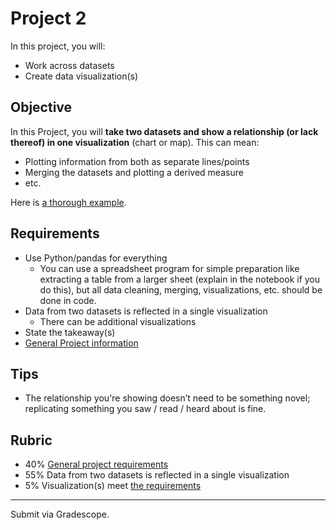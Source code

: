 # Project 2

In this project, you will:

- Work across datasets
- Create data visualization(s)

## Objective

In this Project, you will **take two datasets and show a relationship (or lack thereof) in one visualization** (chart or map). This can mean:

- Plotting information from both as separate lines/points
- Merging the datasets and plotting a derived measure
- etc.

Here is [a thorough example](https://python-public-policy.afeld.me/en/columbia/final_project/universities.html).

## Requirements

- Use Python/pandas for everything
  - You can use a spreadsheet program for simple preparation like extracting a table from a larger sheet (explain in the notebook if you do this), but all data cleaning, merging, visualizations, etc. should be done in code.
- Data from two datasets is reflected in a single visualization
  - There can be additional visualizations
- State the takeaway(s)
- [General Project information](notebooks.md#projects)

## Tips

- The relationship you're showing doesn’t need to be something novel; replicating something you saw / read / heard about is fine.

## Rubric

- 40% [General project requirements](notebooks.md#projects)
- 55% Data from two datasets is reflected in a single visualization
- 5% Visualization(s) meet [the requirements](notebooks.md#visualizations)

---

Submit via Gradescope.

